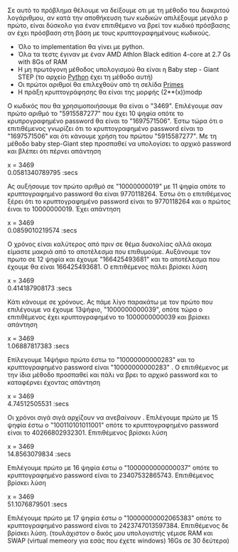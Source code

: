 Σε αυτό το πρόβλημα θέλουμε να δείξουμε οτι με τη μέθοδο του διακριτού λογάριθμου, αν κατά την αποθήκευση των κωδικών απιλέξουμε μεγάλο p πρώτο, είναι δύσκολο για έναν επιτιθέμενο να βρεί τον κωδικό πρόσβασης αν έχει πρόσβαση στη βάση με τους κρυπτογραφημένους κωδικούς. 
<ul>
<li>Όλο το implementation θα γίνει με python.</li>
<li>Όλα τα τεστς έγιναν με έναν AMD Athlon Black edition 4-core at 2.7 Gs with 8Gs of RAM</li>
<li>Η μη πρωτόγονη μέθοδος υπολογισμού θα είναι η Baby step - Giant STEP (το αρχείο <a href="https://github.com/tsartsaris/ceasar-simple-cipher/blob/master/group2/baby_step_giant_step.py" target="_blank">Python</a> έχει τη μέθοδο αυτή)</li>
<li>Οι πρώτοι αριθμοί θα επιλεχθούν από τη σελίδα
<a href="http://primes.utm.edu/" target="_blank">Primes</a></li>
<li>Η πράξη κρυπτογράφησης θα είναι της μορφής (2**(x))modp</li>
</ul>
Ο κωδικός που θα χρησιμοποιήσουμε θα είναι ο "3469". Επιλέγουμε σαν πρώτο αριθμό το "5915587277" που έχει 10 ψηφία οπότε το κρυπρογραφημένο password θα είναι το "1697571506". 
Έστω τώρα ότι ο επιτιθέμενος γνωρίζει ότι το κρυπτογραφημένο password είναι το "1697571506" και ότι κάνουμε χρήση του πρώτου "5915587277". Με τη μέθοδο baby step-Giant step προσπαθεί να υπολογίσει το αρχικό password και βλέπει ότι πέρνει απάντηση 
<p>
x = 3469<br>
0.0581340789795 :secs</p>
Ας αυξήσουμε τον πρώτο αριθμό σε "10000000019" με 11 ψηφία οπότε το κρυπτογραφημένο password θα είναι 9770118264. Έστω ότι ο επιτιθέμενος ξέρει ότι το κρυπτογραφημένο password είναι το 9770118264 και ο πρώτος έιναι το 10000000019. Έχει απάντηση 
<p>
x = 3469<br>
0.0859010219574 :secs</p>
Ο χρόνος είναι καλύτερος από πριν σε θέμα δυσκολίας αλλά ακομα είμαστε μακριά από το αποτέλεσμα που επιθυμούμε. 
Αυξάνουμε τον πρωτο σε 12 ψηφία και έχουμε "166425493681" και το αποτέλεσμα που έχουμε θα είναι 166425493681. Ο επιτιθέμενος πάλει βρίσκει λύση 
<p>
x = 3469<br>
0.414187908173 :secs</p>
Κάτι κάνουμε σε χρόνους. Ας πάμε λίγο παρακάτω με τον πρώτο που επιλέγουμε να έχουμε 13ψήφιο, "1000000000039", οπότε τώρα ο επιτιθέμενος έχει κρυπτογραφημένο το 1000000000039 και βρίσκει απάντηση 
<p>
x = 3469
<br>
1.06887817383 :secs</p>
Επίλεγουμε 14ψήφιο πρώτο έστω το "10000000000283" και το κρυπτογραφημένο password είναι "10000000000283" . Ο επιτιθέμενος με την ίδια μέθοδο προσπαθεί και πάλι να βρει το αρχικό password και το καταφέρνει έχοντας απάντηση 
<p>
x = 3469 <br>
4.74512505531 :secs</p> 
Οι χρόνοι σιγά σιγά αρχίζουν να ανεβαίνουν . Επιλέγουμε πρώτο με 15 ψηφία έστω ο "100110101011001" οπότε το κρυπτογραφημένο password είναι το 40266802932301. Επιτιθέμενος βρίσκει λύση 
<p>
x = 3469<br>
14.8563079834 :secs
</p>
Επιλέγουμε πρώτο με 16 ψηφία έστω ο "1000000000000037" οπότε το κρυπτογραφημένο password είναι το 23407532865743. Επιτιθέμενος βρίσκει λύση 
<p>
x = 3469<br>
51.1076879501 :secs
</p>
Επιλέγουμε πρώτο με 17 ψηφία έστω ο "10000000002065383" οπότε το κρυπτογραφημένο password είναι το 2423747013597384. Επιτιθέμενος δε βρίσκει λύση. (τουλάχιστον ο δικός μου υπολογιστής γέμισε RAM και SWAP (virtual memeory για εσάς που έχετε windows) 16Gs σε 30 δεύτερα)
